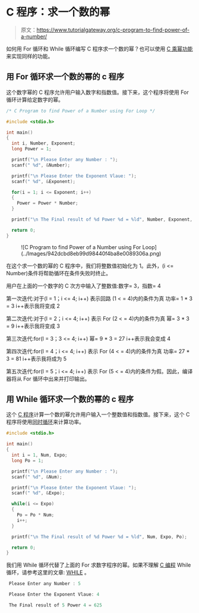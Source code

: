 # C 程序：求一个数的幂

> 原文：<https://www.tutorialgateway.org/c-program-to-find-power-of-a-number/>

如何用 For 循环和 While 循环编写 C 程序求一个数的幂？也可以使用 [C 乘幂功能](https://www.tutorialgateway.org/pow-in-c-programming/)来实现同样的功能。

## 用 For 循环求一个数的幂的 c 程序

这个数字幂的 C 程序允许用户输入数字和指数值。接下来，这个程序将使用 For 循环计算给定数字的幂。

```c
/* C Program to find Power of a Number using For Loop */

#include <stdio.h>

int main()
{
  int i, Number, Exponent; 
  long Power = 1;

  printf("\n Please Enter any Number : ");
  scanf(" %d", &Number);

  printf("\n Please Enter the Exponent Vlaue: ");
  scanf(" %d", &Exponent);

  for(i = 1; i <= Exponent; i++)
  {
  	Power = Power * Number;
  }

  printf("\n The Final result of %d Power %d = %ld", Number, Exponent, Power);

  return 0;
}
```

<figure class="wp-block-image">![C Program to find Power of a Number using For Loop](../Images/942dcbd8eb99d98440f4ba8e0089306a.png)</figure>

在这个求一个数的幂的 C 程序中，我们将整数值初始化为 1。此外，(i <= Number)条件将帮助循环在条件失败时终止。

用户在上面的一个数字的 C 次方中输入了整数值:数字= 3，指数= 4

第一次迭代:对于(I = 1；i <= 4; i++)
表示回路 (1 < = 4)内的条件为真
功率= 1 * 3 = 3
i++表示我将变成 2

第二次迭代:对于(I = 2；i <= 4; i++)
表示 For (2 < = 4)内的条件为真
幂= 3 * 3 = 9
i++表示我将变成 3

第三次迭代:for(I = 3；3 <= 4; i++)
幂= 9 * 3 = 27
i++表示我会变成 4

第四次迭代:for(I = 4；i <= 4; i++)
表示 For (4 < = 4)内的条件为真
功率= 27 * 3 = 81
i++表示我将成为 5

第五次迭代:for(I = 5；i <= 4; i++)
表示 For (5 < = 4)内的条件为假。因此，编译器将从 For 循环中出来并打印输出。

## 用 While 循环求一个数的幂的 c 程序

这个 [C 程序](https://www.tutorialgateway.org/c-programming-examples/)计算一个数的幂允许用户输入一个整数值和指数值。接下来，这个 C 程序将使用[同时循环](https://www.tutorialgateway.org/while-loop-in-c/)来计算功率。

```c
#include <stdio.h>

int main()
{
  int i = 1, Num, Expo; 
  long Po = 1;

  printf("\n Please Enter any Number : ");
  scanf(" %d", &Num);

  printf("\n Please Enter the Exponent Vlaue: ");
  scanf(" %d", &Expo);

  while(i <= Expo)
  {
  	Po = Po * Num;
  	i++;
  }

  printf("\n The Final result of %d Power %d = %ld", Num, Expo, Po);

  return 0;
}
```

我们用 While 循环代替了上面的 For 求数字程序的幂。如果不理解 [C 编程](https://www.tutorialgateway.org/c-programming/) While 循环，请参考这里的文章: [WHILE](https://www.tutorialgateway.org/while-loop-in-c/) 。

```c
 Please Enter any Number : 5

 Please Enter the Exponent Vlaue: 4

 The Final result of 5 Power 4 = 625
```